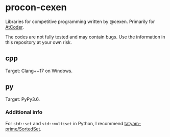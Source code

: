 # procon-cexen

Libraries for competitive programming written by @cexen.
Primarily for [AtCoder](https://atcoder.jp/).

The codes are not fully tested and may contain bugs.
Use the information in this repository at your own risk.

## cpp

Target: Clang++17 on Windows.

## py

Target: PyPy3.6.

### Additional info

For `std::set` and `std::multiset` in Python,
I recommend [tatyam-prime/SortedSet](https://github.com/tatyam-prime/SortedSet).

